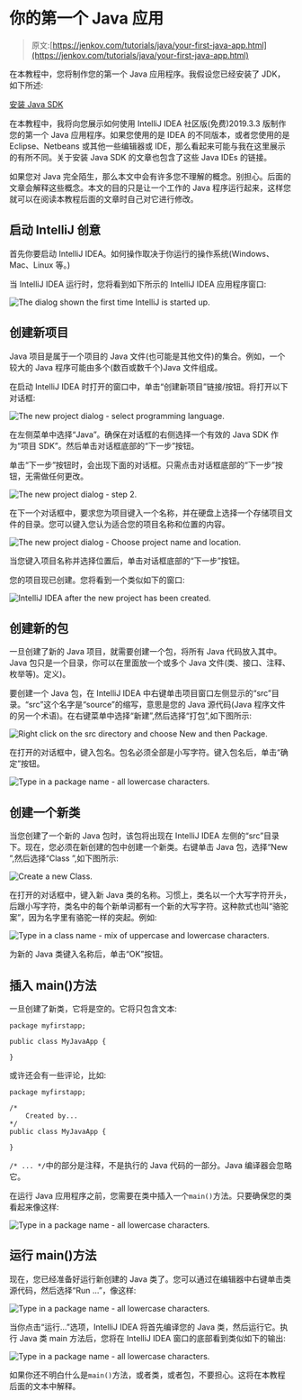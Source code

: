 # 你的第一个 Java 应用

> 原文:[https://jenkov.com/tutorials/java/your-first-java-app.html](https://jenkov.com/tutorials/java/your-first-java-app.html)

在本教程中，您将制作您的第一个 Java 应用程序。我假设您已经安装了 JDK，如下所述:

[安装 Java SDK](installing-java-sdk.html)

在本教程中，我将向您展示如何使用 IntelliJ IDEA 社区版(免费)2019.3.3 版制作您的第一个 Java 应用程序。如果您使用的是 IDEA 的不同版本，或者您使用的是 Eclipse、Netbeans 或其他一些编辑器或 IDE，那么看起来可能与我在这里展示的有所不同。关于安装 Java SDK 的文章也包含了这些 Java IDEs 的链接。

如果您对 Java 完全陌生，那么本文中会有许多您不理解的概念。别担心。后面的文章会解释这些概念。本文的目的只是让一个工作的 Java 程序运行起来，这样您就可以在阅读本教程后面的文章时自己对它进行修改。

## 启动 IntelliJ 创意

首先你要启动 IntelliJ IDEA。如何操作取决于你运行的操作系统(Windows、Mac、Linux 等。)

当 IntelliJ IDEA 运行时，您将看到如下所示的 IntelliJ IDEA 应用程序窗口:

![The dialog shown the first time IntelliJ is started up.](../Images/4acb30105e6119ee50e54d529517da99.png)

## 创建新项目

Java 项目是属于一个项目的 Java 文件(也可能是其他文件)的集合。例如，一个较大的 Java 程序可能由多个(数百或数千个)Java 文件组成。

在启动 IntelliJ IDEA 时打开的窗口中，单击“创建新项目”链接/按钮。将打开以下对话框:

![The new project dialog - select programming language.](../Images/865740a1ad98e92faf6cac8164633969.png)

在左侧菜单中选择“Java”。确保在对话框的右侧选择一个有效的 Java SDK 作为“项目 SDK”。然后单击对话框底部的“下一步”按钮。

单击“下一步”按钮时，会出现下面的对话框。只需点击对话框底部的“下一步”按钮，无需做任何更改。

![The new project dialog - step 2.](../Images/9393d3822d8e028025dc6bd22b6e0856.png)

在下一个对话框中，要求您为项目键入一个名称，并在硬盘上选择一个存储项目文件的目录。您可以键入您认为适合您的项目名称和位置的内容。

![The new project dialog - Choose project name and location.](../Images/bae4fbcc8b31c11540b1a5241e497759.png)

当您键入项目名称并选择位置后，单击对话框底部的“下一步”按钮。

您的项目现已创建。您将看到一个类似如下的窗口:

![IntelliJ IDEA after the new project has been created.](../Images/ad52bf92849a3405d853889c9f7d3e11.png)

## 创建新的包

一旦创建了新的 Java 项目，就需要创建一个包，将所有 Java 代码放入其中。Java 包只是一个目录，你可以在里面放一个或多个 Java 文件(类、接口、注释、枚举等)。定义)。

要创建一个 Java 包，在 IntelliJ IDEA 中右键单击项目窗口左侧显示的“src”目录。“src”这个名字是“source”的缩写，意思是您的 Java 源代码(Java 程序文件的另一个术语)。在右键菜单中选择“新建”,然后选择“打包”,如下图所示:

![Right click on the src directory and choose New and then Package.](../Images/2a16d742a677c9037e105890235ae742.png)

在打开的对话框中，键入包名。包名必须全部是小写字符。键入包名后，单击“确定”按钮。

![Type in a package name - all lowercase characters.](../Images/e7c47a7a0df188b3645b9e74f393125b.png)

## 创建一个新类

当您创建了一个新的 Java 包时，该包将出现在 IntelliJ IDEA 左侧的“src”目录下。现在，您必须在新创建的包中创建一个新类。右键单击 Java 包，选择“New ”,然后选择“Class ”,如下图所示:

![Create a new Class.](../Images/6d8e9bf9006f1478140e46c0307e5c92.png)

在打开的对话框中，键入新 Java 类的名称。习惯上，类名以一个大写字符开头，后跟小写字符，类名中的每个新单词都有一个新的大写字符。这种款式也叫“骆驼案”，因为名字里有骆驼一样的突起。例如:

![Type in a class name - mix of uppercase and lowercase characters.](../Images/1179b23bb27a9c688a2e74cbfa62d344.png)

为新的 Java 类键入名称后，单击“OK”按钮。

## 插入 main()方法

一旦创建了新类，它将是空的。它将只包含文本:

```
package myfirstapp;

public class MyJavaApp {

}

```

或许还会有一些评论，比如:

```
package myfirstapp;

/*
    Created by...
*/
public class MyJavaApp {

}

```

`/* ... */`中的部分是注释，不是执行的 Java 代码的一部分。Java 编译器会忽略它。

在运行 Java 应用程序之前，您需要在类中插入一个`main()`方法。只要确保您的类看起来像这样:

![Type in a package name - all lowercase characters.](../Images/ff19e92f5c877c4cf1afbfc19f16211e.png)

## 运行 main()方法

现在，您已经准备好运行新创建的 Java 类了。您可以通过在编辑器中右键单击类源代码，然后选择“Run ...”，像这样:

![Type in a package name - all lowercase characters.](../Images/e1fc9e34dd559e33e9c9c5530e5837ca.png)

当你点击“运行…”选项，IntelliJ IDEA 将首先编译您的 Java 类，然后运行它。执行 Java 类 main 方法后，您将在 IntelliJ IDEA 窗口的底部看到类似如下的输出:

![Type in a package name - all lowercase characters.](../Images/ba999beaa13a9287f8720853fd96ad5a.png)

如果你还不明白什么是`main()`方法，或者类，或者包，不要担心。这将在本教程后面的文本中解释。
